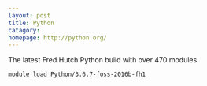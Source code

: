 ```yaml
---
layout: post
title: Python
catagory:  
homepage: http://python.org/
---
```

The latest Fred Hutch Python build with over 470 modules.
```
module load Python/3.6.7-foss-2016b-fh1
```
